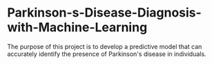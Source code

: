 # Parkinson-s-Disease-Diagnosis-with-Machine-Learning
The purpose of this project is to develop a predictive model that can accurately identify the presence of Parkinson's disease in individuals. 
